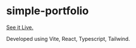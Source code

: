 # simple-portfolio

[See it Live.](https://knowthyselfbr.github.io/)

Developed using Vite, React, Typescript, Tailwind.